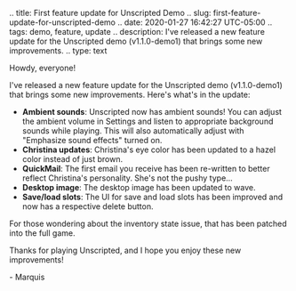 .. title: First feature update for Unscripted Demo
.. slug: first-feature-update-for-unscripted-demo
.. date: 2020-01-27 16:42:27 UTC-05:00
.. tags: demo, feature, update
.. description: I've released a new feature update for the Unscripted demo (v1.1.0-demo1) that brings some new improvements.
.. type: text

Howdy, everyone!

I've released a new feature update for the Unscripted demo (v1.1.0-demo1) that brings some new improvements. Here's what's in the update:

- **Ambient sounds**: Unscripted now has ambient sounds! You can adjust the ambient volume in Settings and listen to appropriate background sounds while playing. This will also automatically adjust with "Emphasize sound effects" turned on.
- **Christina updates**: Christina's eye color has been updated to a hazel color instead of just brown.
- **QuickMail**: The first email you receive has been re-written to better reflect Christina's personality. She's not the pushy type...
- **Desktop image**: The desktop image has been updated to wave.
- **Save/load slots**: The UI for save and load slots has been improved and now has a respective delete button.

For those wondering about the inventory state issue, that has been patched into the full game.

Thanks for playing Unscripted, and I hope you enjoy these new improvements!

\- Marquis